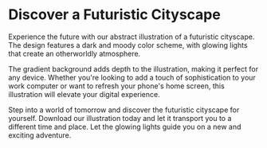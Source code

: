 <!--font:Poppins-->

# Discover a Futuristic Cityscape

Experience the future with our abstract illustration of a futuristic cityscape. The design features a dark and moody color scheme, with glowing lights that create an otherworldly atmosphere.

The gradient background adds depth to the illustration, making it perfect for any device. Whether you're looking to add a touch of sophistication to your work computer or want to refresh your phone's home screen, this illustration will elevate your digital experience.

Step into a world of tomorrow and discover the futuristic cityscape for yourself. Download our illustration today and let it transport you to a different time and place. Let the glowing lights guide you on a new and exciting adventure.

<!--

Write me markdown content of website with wallpaper:

"A wallpaper featuring an abstract illustration of a futuristic cityscape, with glowing lights and a dark and moody color scheme, set against a gradient background."

The header of the page should not be copy of the text but rather a real content of the website which is using this wallpaper.


---


# Futuristic Cityscape Wallpaper

Decorate your desktop or phone with our stunning wallpaper featuring an abstract illustration of a futuristic cityscape. This wallpaper showcases a dark and moody color scheme, with glowing lights that create a mesmerizing effect.

The gradient background adds depth to the design, making it the perfect backdrop for your digital devices. Whether you're looking to add a touch of sophistication to your work computer or simply want to refresh your phone's home screen, this wallpaper is sure to impress.

Download now and transform your device into a futuristic masterpiece.


---


Heading should not include word "wallpaper". The website should not be about the wallpaper itself, wallpaper is just a related background, rewrite whole content.


---


# Experience the Futuristic Cityscape

Step into a world of tomorrow with our abstract illustration of a futuristic cityscape. The dark and moody color scheme, along with glowing lights, creates an otherworldly atmosphere that will transport you to a different time and place.

The gradient background enhances the design, making it perfect for your digital devices. Whether you're looking for a new desktop background or want to refresh your phone's home screen, this illustration is sure to make a statement.

Immerse yourself in the world of tomorrow and download our abstract illustration today. Let the futuristic cityscape be your guide to a new and exciting adventure.


---


Heading is too long, rewrite whole content.


---


# Futuristic Cityscape Illustration

Our abstract illustration of a futuristic cityscape is the perfect way to add a touch of sophistication to your digital devices. The design features a dark and moody color scheme, with glowing lights that create an otherworldly atmosphere.

The gradient background adds depth to the illustration, making it stand out on any device. Whether you're looking for a new desktop background or want to refresh your phone's home screen, this illustration will transform your device into a work of art.

Step into a world of tomorrow and experience the futuristic cityscape for yourself. Download our illustration today and let it transport you to a different time and place. Let the glowing lights guide you on a new and exciting adventure.


---


Heading is too long, rewrite whole content.


---


# Discover a Futuristic Cityscape

Experience the future with our abstract illustration of a futuristic cityscape. The design features a dark and moody color scheme, with glowing lights that create an otherworldly atmosphere.

The gradient background adds depth to the illustration, making it perfect for any device. Whether you're looking to add a touch of sophistication to your work computer or want to refresh your phone's home screen, this illustration will elevate your digital experience.

Step into a world of tomorrow and discover the futuristic cityscape for yourself. Download our illustration today and let it transport you to a different time and place. Let the glowing lights guide you on a new and exciting adventure.


---


Write me a Google font which is best fitting for the website.

Pick from the list:
- Montserrat
- Playfair Display
- Lato
- Raleway
- Exo 2
- Lobster
- Alegreya
- Barlow Condensed
- IBM Plex Sans
- Dancing Script
- Futura
- Great Vibes
- Open Sans
- Orbitron
- Poppins
- Inter
- Roboto


Write just the font name nothing else.


---


Poppins

-->
